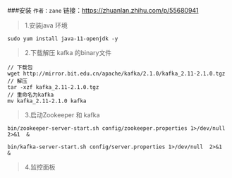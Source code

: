 

###安装    `作者：zane`  链接：https://zhuanlan.zhihu.com/p/55680941

>1.安装java 环境 
 ```
 sudo yum install java-11-openjdk -y
 ```


>2.下载解压 kafka 的binary文件

```
// 下载包
wget http://mirror.bit.edu.cn/apache/kafka/2.1.0/kafka_2.11-2.1.0.tgz
// 解压
tar -xzf kafka_2.11-2.1.0.tgz
// 重命名为kafka
mv kafka_2.11-2.1.0 kafka
```

>3.启动Zookeeper 和 kafka 

```
bin/zookeeper-server-start.sh config/zookeeper.properties 1>/dev/null  2>&1  &

bin/kafka-server-start.sh config/server.properties 1>/dev/null  2>&1  &
```

>4.监控面板 